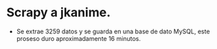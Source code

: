 # Scrapy a jkanime.

- Se extrae 3259 datos y se guarda en una base de dato MySQL, este proseso duro aproximadamente 16 minutos.